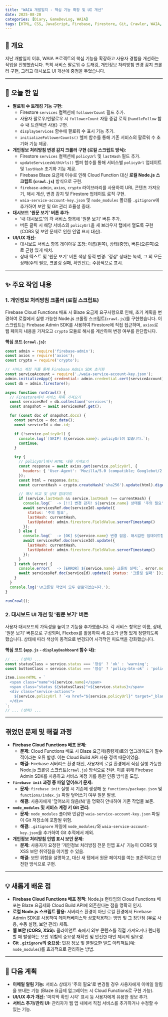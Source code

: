 ```yaml
---
title: "WAIA 개발일지 - 핵심 기능 확장 및 UI 개선"
date: 2025-08-20
categories: [Diary, GameDevLog, WAIA]
tags: [HTML, CSS, JavaScript, Firebase, Firestore, Git, Crawler, WAIA, GameDevLog]
---
```


## 👋 개요

지난 개발일지 이후, WAIA 프로젝트의 핵심 기능을 확장하고 사용자 경험을 개선하는 작업을 진행했습니다. 특히 서비스 팔로워 수 트래킹, 개인정보 처리방침 변경 감지 크롤러 구현, 그리고 대시보드 UI 개선에 중점을 두었습니다.

---

## 📝 오늘 한 일

-   **팔로워 수 트래킹 기능 구현:**
    -   Firestore `services` 컬렉션에 `followerCount` 필드 추가.
    -   사용자 팔로우/언팔로우 시 `followerCount` 자동 증감 로직 (`handleFollow` 함수 내 트랜잭션 사용) 구현.
    -   `displayServices` 함수에 팔로워 수 표시 기능 추가.
    -   `initializeFollowerCounts()` 헬퍼 함수를 통해 기존 서비스의 팔로워 수 초기화 기능 제공.
-   **개인정보 처리방침 변경 감지 크롤러 구현 (로컬 스크립트 방식):**
    -   Firestore `services` 컬렉션에 `policyUrl` 및 `lastHash` 필드 추가.
    -   `updateServicesWithUrls()` 헬퍼 함수를 통해 서비스별 `policyUrl` 업데이트 및 `lastHash` 초기화 기능 제공.
    -   Firebase Blaze 요금제 이슈로 인해 Cloud Function 대신 **로컬 Node.js 스크립트 (`crawl.js`)** 방식으로 구현.
    -   `firebase-admin`, `axios`, `crypto` 라이브러리를 사용하여 URL 콘텐츠 가져오기, 해시 계산, 변경 감지 및 Firestore 업데이트 로직 구현.
    -   `waia-service-account-key.json` 및 `node_modules` 폴더를 `.gitignore`에 추가하여 보안 및 Git 관리 효율성 증대.
-   **대시보드 '원문 보기' 버튼 추가:**
    -   '내 대시보드'의 각 서비스 항목에 '원문 보기' 버튼 추가.
    -   버튼 클릭 시 해당 서비스의 `policyUrl`을 새 브라우저 탭에서 열도록 구현 (CORS 및 보안 문제로 인한 인앱 표시 대신).
-   **UI/UX 개선:**
    -   대시보드 서비스 항목 레이아웃 조정: 이름(왼쪽), 상태(중앙), 버튼(오른쪽)으로 균형 있게 배치.
    -   상태 텍스트 및 '원문 보기' 버튼 색상 동적 변경: '정상' 상태는 녹색, 그 외 모든 상태(주의 필요, 크롤링 실패, 확인전)는 주황색으로 표시.

---

## ✨ 주요 작업 내용

### 1. 개인정보 처리방침 크롤러 (로컬 스크립트)

Firebase Cloud Functions 배포 시 Blaze 요금제 요구사항으로 인해, 초기 계획을 변경하여 로컬에서 실행 가능한 Node.js 크롤링 스크립트(`crawl.js`)를 구현했습니다. 이 스크립트는 Firebase Admin SDK를 사용하여 Firestore에 직접 접근하며, `axios`로 웹 페이지 내용을 가져오고 `crypto` 모듈로 해시를 계산하여 변경 여부를 판단합니다.

**핵심 코드 (`crawl.js`):**
```javascript
const admin = require('firebase-admin');
const axios = require('axios');
const crypto = require('crypto');

// 서비스 계정 키를 통해 Firebase Admin SDK 초기화
const serviceAccount = require('./waia-service-account-key.json');
admin.initializeApp({ credential: admin.credential.cert(serviceAccount) });
const db = admin.firestore();

async function runCrawl() {
  // Firestore에서 서비스 목록 가져오기
  const servicesRef = db.collection('services');
  const snapshot = await servicesRef.get();

  for (const doc of snapshot.docs) {
    const service = doc.data();
    const serviceId = doc.id;

    if (!service.policyUrl) {
      console.log(`[SKIP] ${service.name}: policyUrl이 없습니다.`);
      continue;
    }

    try {
      // policyUrl에서 HTML 내용 가져오기
      const response = await axios.get(service.policyUrl, {
        headers: { 'User-Agent': 'Mozilla/5.0 (compatible; Googlebot/2.1; +http://www.google.com/bot.html)' }
      });
      const html = response.data;
      const currentHash = crypto.createHash('sha256').update(html).digest('hex');

      // 해시 비교 및 상태 업데이트
      if (service.lastHash && service.lastHash !== currentHash) {
        console.log(`  -> [!!] 변경 감지! ${service.name} 상태를 '주의 필요'로 업데이트합니다.`);
        await servicesRef.doc(serviceId).update({
          status: '주의 필요',
          lastHash: currentHash,
          lastUpdated: admin.firestore.FieldValue.serverTimestamp()
        });
      } else {
        console.log(`  -> [OK] ${service.name} 변경 없음. 해시값만 업데이트합니다.`);
        await servicesRef.doc(serviceId).update({
          lastHash: currentHash,
          lastUpdated: admin.firestore.FieldValue.serverTimestamp()
        });
      }
    } catch (error) {
      console.error(`  -> [ERROR] ${service.name} 크롤링 실패:`, error.message);
      await servicesRef.doc(serviceId).update({ status: '크롤링 실패' });
    }
  }
  console.log('\n크롤링 작업이 모두 완료되었습니다.');
}

runCrawl();
```

### 2. 대시보드 UI 개선 및 '원문 보기' 버튼

사용자 대시보드의 가독성을 높이고 기능을 추가했습니다. 각 서비스 항목은 이름, 상태, '원문 보기' 버튼으로 구성되며, Flexbox를 활용하여 세 요소가 균형 있게 정렬되도록 했습니다. 상태에 따라 색상이 동적으로 변경되어 시각적인 피드백을 강화했습니다.

**핵심 코드 (`app.js` - `displayDashboard` 함수 내):**
```javascript
// ... (생략) ...
const statusClass = service.status === '정상' ? 'ok' : 'warning';
const buttonClass = service.status === '정상' ? 'policy-btn-ok' : 'policy-btn-warning';

item.innerHTML = `
  <span class="name">${service.name}</span>
  <span class="status ${statusClass}">${service.status}</span>
  <div class="service-actions">
    ${service.policyUrl ? `<a href="${service.policyUrl}" target="_blank" class="policy-link-btn ${buttonClass}">원문 보기</a>` : ''}
  </div>
`;
// ... (생략) ...
```

---

## 겪었던 문제 및 해결 과정

-   **Firebase Cloud Functions 배포 문제:**
    -   **문제:** Cloud Functions 배포 시 Blaze 요금제(종량제)로의 업그레이드가 필수적이라는 오류 발생. 이는 Cloud Build API 사용 정책 때문이었음.
    -   **해결:** Firebase 서버리스 환경 대신, 사용자의 로컬 환경에서 직접 실행 가능한 Node.js 크롤링 스크립트(`crawl.js`) 방식으로 전환. 이를 위해 Firebase Admin SDK를 사용하고 서비스 계정 키를 통한 인증 방식을 도입.
-   **`firebase init` 과정 중 파일 덮어쓰기 문제:**
    -   **문제:** `firebase init` 실행 시 기존에 생성해 둔 `functions/package.json` 및 `functions/index.js` 파일 덮어쓰기 여부 질문 발생.
    -   **해결:** 사용자에게 '덮어쓰지 않음(N)'을 명확히 안내하여 기존 작업물 보존.
-   **`node_modules` 및 서비스 계정 키 Git 관리:**
    -   **문제:** `node_modules` 폴더와 민감한 `waia-service-account-key.json` 파일이 Git 저장소에 포함될 위험.
    -   **해결:** `.gitignore` 파일에 `node_modules/`와 `waia-service-account-key.json`을 추가하여 Git 추적에서 제외.
-   **개인정보 처리방침 인앱 표시 보안 문제:**
    -   **문제:** 사용자가 요청한 '개인정보 처리방침 전문 인앱 표시' 기능이 CORS 및 XSS 보안 취약점을 야기할 수 있음.
    -   **해결:** 보안 위험을 설명하고, 대신 새 탭에서 원문 페이지를 여는 표준적이고 안전한 방식으로 구현.

---

## 💡 새롭게 배운 점

-   **Firebase Cloud Functions 배포 정책:** Node.js 런타임의 Cloud Functions 배포는 Blaze 요금제와 Cloud Build API에 의존한다는 점을 명확히 인지.
-   **로컬 Node.js 스크립트 활용:** 서버리스 환경이 아닌 로컬 환경에서 Firebase Admin SDK를 사용하여 데이터베이스와 상호작용하는 방법 및 그 장단점 (무료 사용, 수동 실행, 보안 관리) 체득.
-   **웹 보안 (CORS, XSS):** 클라이언트 측에서 외부 콘텐츠를 직접 가져오거나 렌더링할 때 발생하는 보안 위험의 중요성 재확인 및 안전한 대안 제시의 필요성.
-   **Git `.gitignore`의 중요성:** 민감 정보 및 불필요한 빌드 아티팩트(예: `node_modules`)를 효과적으로 관리하는 방법.

---

## 🚀 다음 계획

-   **이메일 알림 기능:** 서비스 상태가 '주의 필요'로 변경될 경우 사용자에게 이메일 알림을 보내는 기능 (Blaze 요금제 업그레이드 시 Cloud Functions로 구현 가능).
-   **UI/UX 추가 개선:** '마지막 확인 시각' 표시 등 사용자에게 유용한 정보 추가.
-   **서비스 추가/관리 UI:** 관리자가 웹 앱 내에서 직접 서비스를 추가하거나 수정할 수 있는 기능.
